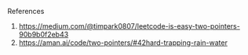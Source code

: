 References

1. https://medium.com/@timpark0807/leetcode-is-easy-two-pointers-90b9b0f2eb43
2. https://aman.ai/code/two-pointers/#42hard-trapping-rain-water

